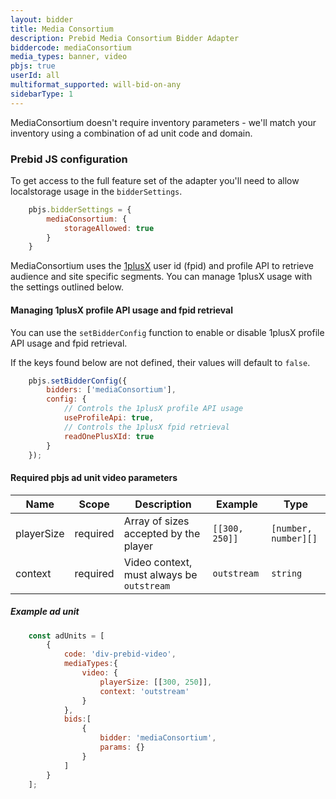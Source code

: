 ```yaml
---
layout: bidder
title: Media Consortium
description: Prebid Media Consortium Bidder Adapter
biddercode: mediaConsortium
media_types: banner, video
pbjs: true
userId: all
multiformat_supported: will-bid-on-any
sidebarType: 1
---
```


MediaConsortium doesn't require inventory parameters - we'll match your inventory using a combination of ad unit code and domain.

### Prebid JS configuration

To get access to the full feature set of the adapter you'll need to allow localstorage usage in the `bidderSettings`.

```javascript
    pbjs.bidderSettings = {
        mediaConsortium: {
            storageAllowed: true
        }
    }
```

MediaConsortium uses the [1plusX](https://www.1plusx.com/) user id (fpid) and profile API to retrieve audience and site specific segments. You can manage 1plusX usage with the settings outlined below.

#### Managing 1plusX profile API usage and fpid retrieval

You can use the `setBidderConfig` function to enable or disable 1plusX profile API usage and fpid retrieval.

If the keys found below are not defined, their values will default to `false`.

```javascript
    pbjs.setBidderConfig({
        bidders: ['mediaConsortium'],
        config: {
            // Controls the 1plusX profile API usage
            useProfileApi: true,
            // Controls the 1plusX fpid retrieval
            readOnePlusXId: true
        }
    });
```

#### Required pbjs ad unit video parameters

| Name       | Scope    | Description                               | Example        | Type                 |
|------------|----------|-------------------------------------------|----------------|----------------------|
| playerSize | required | Array of sizes accepted by the player     | `[[300, 250]]` | `[number, number][]` |
| context    | required | Video context, must always be `outstream` | `outstream`    | `string`             |

##### Example ad unit

```javascript
    const adUnits = [
        {
            code: 'div-prebid-video',
            mediaTypes:{
                video: {
                    playerSize: [[300, 250]],
                    context: 'outstream'
                }
            },
            bids:[
                {
                    bidder: 'mediaConsortium',
                    params: {}
                }
            ]
        }
    ];
```
